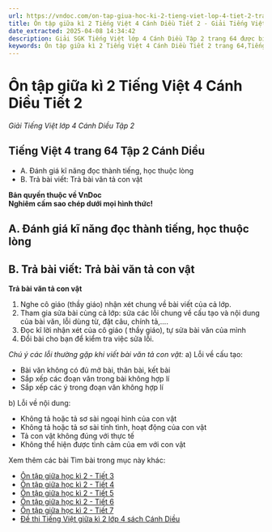 ```yaml
---
url: https://vndoc.com/on-tap-giua-hoc-ki-2-tieng-viet-lop-4-tiet-2-trang-64-canh-dieu-300132
title: Ôn tập giữa kì 2 Tiếng Việt 4 Cánh Diều Tiết 2 - Giải Tiếng Việt lớp 4 Cánh Diều Tập 2 - VnDoc.com
date_extracted: 2025-04-08 14:34:42
description: Giải SGK Tiếng Việt lớp 4 Cánh Diều Tập 2 trang 64 được biên soạn nhằm giúp các em HS đạt kết quả tốt trong quá trình làm bài tập và học tập môn Tiếng Việt lớp 4.
keywords: Ôn tập giữa kì 2 Tiếng Việt 4 Cánh Diều Tiết 2 trang 64,Tiếng Việt 4 trang 64 Tập 2 Cánh Diều,ôn tập giữa học kì 2 lớp 4 tiết 2,Trả bài văn tả con vật lớp 4,tiếng việt lớp 4 ôn tập giữa học kì 2,Ôn tập giữa học kì 2 Tiếng Việt lớp 4,Tiếng Việt lớp 4 tập 2 trang 64,giải bài tập tiếng việt lớp 4,tiếng việt lớp 4,tiếng việt lớp 4 cánh diều,tiếng việt lớp 4 tập 2,Giải bài tập SGK Tiếng Việt 4 tập 2,để học tốt tiếng việt 4,lời giải hay tiếng việt lớp 4,sgk tiếng việt 4 tập 2,soạn bài lớp 4
---
```


# Ôn tập giữa kì 2 Tiếng Việt 4 Cánh Diều Tiết 2
 _Giải Tiếng Việt lớp 4 Cánh Diều Tập 2_
## **Tiếng Việt 4 trang 64 Tập 2 Cánh Diều**
  * A. Đánh giá kĩ năng đọc thành tiếng, học thuộc lòng
  * B. Trả bài viết: Trả bài văn tả con vật

**Bản quyền thuộc về VnDoc**   
**Nghiêm cấm sao chép dưới mọi hình thức\!**
## **A. Đánh giá kĩ năng đọc thành tiếng, học thuộc lòng**
## **B. Trả bài viết:** Trả bài văn tả con vật
**Trả bài văn tả con vật**
  1. Nghe cô giáo \(thầy giáo\) nhận xét chung về bài viết của cả lớp.
  2. Tham gia sửa bài cùng cả lớp: sửa các lỗi chung về cấu tạo và nội dung của bài văn, lỗi dùng từ, đặt câu, chính tả,....
  3. Đọc kĩ lời nhận xét của cô giáo \( thầy giáo\), tự sửa bài văn của mình
  4. Đổi bài cho bạn để kiểm tra việc sửa lỗi.

_Chú ý các lỗi thường gặp khi viết bài văn tả con vật:_
a\) Lỗi về cấu tạo:
  * Bài văn không có đủ mở bài, thân bài, kết bài
  * Sắp xếp các đoạn văn trong bài không hợp lí
  * Sắp xếp các ý trong đoạn văn không hợp lí

b\) Lỗi về nội dung:
  * Không tả hoặc tả sơ sài ngoại hình của con vật
  * Không tả hoặc tả sơ sài tính tình, hoạt động của con vật
  * Tả con vật không đúng với thực tế
  * Không thể hiện được tình cảm của em với con vật

Xem thêm các bài Tìm bài trong mục này khác:
  * [Ôn tập giữa học kì 2 - Tiết 3](</on-tap-giua-hoc-ki-2-tieng-viet-lop-4-tiet-3-trang-65-canh-dieu-300134>)
  * [Ôn tập giữa học kì 2 - Tiết 4](</on-tap-giua-hoc-ki-2-tieng-viet-lop-4-tiet-4-trang-66-canh-dieu-300137>)
  * [Ôn tập giữa học kì 2 - Tiết 5](</on-tap-giua-hoc-ki-2-tieng-viet-lop-4-tiet-5-trang-66-canh-dieu-300138>)
  * [Ôn tập giữa học kì 2 - Tiết 6](</on-tap-giua-hoc-ki-2-tieng-viet-lop-4-tiet-6-trang-68-canh-dieu-300140>)
  * [Ôn tập giữa học kì 2 - Tiết 7](</on-tap-giua-hoc-ki-2-tieng-viet-lop-4-tiet-7-trang-69-canh-dieu-300142>)
  * [Đề thi Tiếng Việt giữa kì 2 lớp 4 sách Cánh Diều](<https://vndoc.com/de-thi-giua-ki-2-lop-4-mon-tieng-viet-sach-canh-dieu>)

